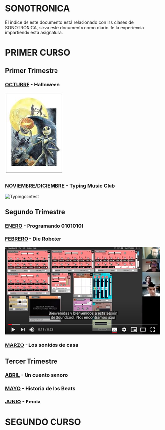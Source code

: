 # SONOTRONICA

El índice de este documento está relacionado con las clases de SONOTRÓNICA,
sirva este documento como diario de la experiencia impartiendo esta asignatura.

# PRIMER CURSO

## Primer Trimestre

### [OCTUBRE](primer-curso/octubre.md) - Halloween
![PesadillaAntesDeNavidad](primer-curso/imagenes/octubre/pesadilla.jpeg)
### [NOVIEMBRE/DICIEMBRE](primer-curso/noviembre.md) - Typing Music Club
![Typingcontest](primer-curso/imagenes/noviembre/typingclub.jpeg)
## Segundo Trimestre

### [ENERO](primer-curso/enero.md) - Programando 01010101
### [FEBRERO](primer-curso/febrero.md) - Die Roboter
![DieRoboter](primer-curso/imagenes/noviembre/soundcool.png)
### [MARZO](primer-curso/marzo.md) - Los sonidos de casa

## Tercer Trimestre

### [ABRIL](primer-curso/abril.md) - Un cuento sonoro
### [MAYO](primer-curso/mayo.md) - Historia de los Beats
### [JUNIO](primer-curso/junio.md) - Remix


# SEGUNDO CURSO
